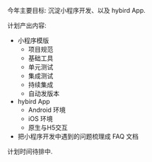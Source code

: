 
今年主要目标: 沉淀小程序开发、以及 hybird App.

计划产出内容:

* 小程序模版
  * 项目规范
  * 基础工具
  * 单元测试
  * 集成测试
  * 持续集成
  * 自动发版本 
* hybird App
  * Android 环境
  * iOS 环境
  * 原生与H5交互 
* 把小程序开发中遇到的问题梳理成 FAQ 文档


计划时间待排中.
